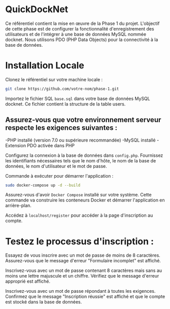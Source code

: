 # QuickDockNet

Ce référentiel contient la mise en œuvre de la Phase 1 du projet. L'objectif de cette phase est de configurer la fonctionnalité d'enregistrement des utilisateurs et de l'intégrer à une base de données MySQL nommée docknet. Nous utilisons PDO (PHP Data Objects) pour la connectivité à la base de données.

# Installation Locale
Clonez le référentiel sur votre machine locale :

```bash
git clone https://github.com/votre-nom/phase-1.git
```
Importez le fichier SQL `base.sql` dans votre base de données MySQL docknet. Ce fichier contient la structure de la table users.

## Assurez-vous que votre environnement serveur respecte les exigences suivantes :

-PHP installé (version 7.0 ou supérieure recommandée)
-MySQL installé
-Extension PDO activée dans PHP

Configurez la connexion à la base de données dans `config.php`. Fournissez les identifiants nécessaires tels que le nom d'hôte, le nom de la base de données, le nom d'utilisateur et le mot de passe.

Commande à exécuter pour démarrer l'application :

```bash
sudo docker-compose up -d --build
```

Assurez-vous d'avoir `Docker Compose` installé sur votre système. Cette commande va construire les conteneurs Docker et démarrer l'application en arrière-plan.

Accédez à `localhost/register` pour accéder à la page d'inscription au compte.

# Testez le processus d'inscription :

Essayez de vous inscrire avec un mot de passe de moins de 8 caractères. Assurez-vous que le message d'erreur "Formulaire incomplet" est affiché.

Inscrivez-vous avec un mot de passe contenant 8 caractères mais sans au moins une lettre majuscule et un chiffre. Vérifiez que le message d'erreur approprié est affiché.

Inscrivez-vous avec un mot de passe répondant à toutes les exigences. Confirmez que le message "Inscription réussie" est affiché et que le compte est stocké dans la base de données.
